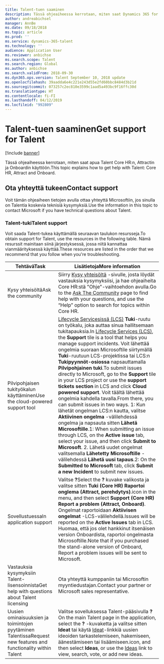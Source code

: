 ```yaml
---
title: Talent-tuen saaminen
description: Tässä ohjeaiheessa kerrotaan, miten saat Dynamics 365 for Talentia koskevaa apua.
author: andreabichsel
manager: AnnBe
ms.date: 09/18/2018
ms.topic: article
ms.prod: ''
ms.service: dynamics-365-talent
ms.technology: ''
audience: Application User
ms.reviewer: anbichse
ms.search.scope: Talent
ms.search.region: Global
ms.author: anbichse
ms.search.validFrom: 2018-09-30
ms.dyn365.ops.version: Talent September 10, 2018 update
ms.openlocfilehash: 39aadda6e4c221e243d55e2fd60bbc8484d3b21d
ms.sourcegitcommit: 073257c2ec810e3599c1aad5a493bc9f16ffc30d
ms.translationtype: HT
ms.contentlocale: fi-FI
ms.lasthandoff: 04/12/2019
ms.locfileid: "992809"
---
```

# <a name="get-support-for-talent"></a><span data-ttu-id="01147-103">Talent-tuen saaminen</span><span class="sxs-lookup"><span data-stu-id="01147-103">Get support for Talent</span></span>

[!include [banner](includes/banner.md)]

<span data-ttu-id="01147-104">Tässä ohjeaiheessa kerrotaan, miten saat apua Talent Core HR:n, Attractin ja Onboardin käyttöön.</span><span class="sxs-lookup"><span data-stu-id="01147-104">This topic explains how to get help with Talent: Core HR, Attract and Onboard.</span></span>

<a name="contact-support"></a><span data-ttu-id="01147-105">Ota yhteyttä tukeen</span><span class="sxs-lookup"><span data-stu-id="01147-105">Contact support</span></span>
---------------

<span data-ttu-id="01147-106">Voit tämän ohjeaiheen tietojen avulla ottaa yhteyttä Microsoftiin, jos sinulla on Talentia koskevia teknisiä kysymyksiä.</span><span class="sxs-lookup"><span data-stu-id="01147-106">Use the information in this topic to contact Microsoft if you have technical questions about Talent.</span></span>

### <a name="talent-support"></a><span data-ttu-id="01147-107">Talent-tuki</span><span class="sxs-lookup"><span data-stu-id="01147-107">Talent support</span></span> 

<span data-ttu-id="01147-108">Voit saada Talent-tukea käyttämällä seuraavan taulukon resursseja.</span><span class="sxs-lookup"><span data-stu-id="01147-108">To obtain support for Talent, use the resources in the following table.</span></span> <span data-ttu-id="01147-109">Nämä resurssit mainitaan siinä järjestyksessä, jossa niitä kannattaa vianmäärityksessä käyttää.</span><span class="sxs-lookup"><span data-stu-id="01147-109">These resources are listed in the order that we recommend that you follow when you're troubleshooting.</span></span>

| <span data-ttu-id="01147-110">**Tehtävä**</span><span class="sxs-lookup"><span data-stu-id="01147-110">**Task**</span></span>                                                | <span data-ttu-id="01147-111">**Lisätietoja**</span><span class="sxs-lookup"><span data-stu-id="01147-111">**More information**</span></span>                                                                                                                                                                                                                                                                                                                                                                                                                                                                                                                                            |
|---------------------------------------------------------|-----------------------------------------------------------------------------------------------------------------------------------------------------------------------------------------------------------------------------------------------------------------------------------------------------------------------------------------------------------------------------------------------------------------------------------------------------------------------------------------------------------------------------------------------------------------|
| <span data-ttu-id="01147-112">Kysy yhteisöltä</span><span class="sxs-lookup"><span data-stu-id="01147-112">Ask the community</span></span>                                      | <span data-ttu-id="01147-113">Siirry [Kysy yhteisöltä](https://community.dynamics.com/365/talent) -sivulle, josta löydät vastauksia kysymyksiisi, ja hae ohjeaiheita Core HR:stä "Ohje"-vaihtoehdon avulla.</span><span class="sxs-lookup"><span data-stu-id="01147-113">Go to the [Ask The Community](https://community.dynamics.com/365/talent) page to find help with your questions, and use the “Help” option to search for topics within Core HR.</span></span>                                                                                                                                                                                                                                                                                                                                                                                  |
| <span data-ttu-id="01147-114">Pilvipohjaisen tukityökalun käyttäminen</span><span class="sxs-lookup"><span data-stu-id="01147-114">Use the cloud-powered support tool</span></span>                     | <span data-ttu-id="01147-115">[Lifecycle Servicesissä (LCS)](https://lcs.dynamics.com/) **Tuki**-ruutu on työkalu, joka auttaa sinua hallitsemaan tukitapauksia.</span><span class="sxs-lookup"><span data-stu-id="01147-115">In [Lifecycle Services (LCS)](https://lcs.dynamics.com/), the **Support** tile is a tool that helps you manage support incidents.</span></span> <span data-ttu-id="01147-116">Voit lähettää ongelmia suoraan Microsoftile siirtymällä **Tuki**-ruutuun LCS-projektissa tai LCS:n **Tukipyynnöt-osiossa** napsauttamalla **Pilvipohjainen tuki**.</span><span class="sxs-lookup"><span data-stu-id="01147-116">To submit issues directly to Microsoft, go to the **Support** tile in your LCS project or use the **support tickets section** in LCS and click **Cloud powered support**.</span></span> <span data-ttu-id="01147-117">Voit täältä lähettää ongelmia kahdella tavalla.</span><span class="sxs-lookup"><span data-stu-id="01147-117">From there, you can submit issues in two ways.</span></span> <span data-ttu-id="01147-118">1: Kun lähetät ongelman LCS:n kautta, valitse **Aktiivinen ongelma** -välilehdessä ongelma ja napsauta sitten **Lähetä Microsoftille**.</span><span class="sxs-lookup"><span data-stu-id="01147-118">1: When submitting an issue through LCS, on the **Active issue** tab, select your issue, and then click **Submit to Microsoft**.</span></span> <span data-ttu-id="01147-119">2. Lähetä uudet ongelmat valitsemalla **Lähetetty Microsoftille** -välilehdessä **Lähetä uusi tapaus**.</span><span class="sxs-lookup"><span data-stu-id="01147-119">2: On the **Submitted to Microsoft** tab, click **Submit a new Incident** to submit new issues.</span></span>  |
| <span data-ttu-id="01147-120">Sovellustuessa</span><span class="sxs-lookup"><span data-stu-id="01147-120">In application support</span></span>                                 | <span data-ttu-id="01147-121">Valitse **?**</span><span class="sxs-lookup"><span data-stu-id="01147-121">Select the **?**</span></span> <span data-ttu-id="01147-122">kuvake valikosta ja valitse sitten **Tuki (Core HR) Raportoi onglema (Attract, perehdytys)**.</span><span class="sxs-lookup"><span data-stu-id="01147-122">icon in the menu, and then select **Support (Core HR) Report a problem (Attract, Onboard)**.</span></span> <span data-ttu-id="01147-123">Ongelmat raportoidaan **Aktiivisen ongelmat** -LCS-välilehdellä.</span><span class="sxs-lookup"><span data-stu-id="01147-123">Issues will be reported on the **Active Issues** tab in LCS.</span></span> <span data-ttu-id="01147-124">Huomaa, että jos olet hankkinut itsenäisen version Onboardista, raportoi ongelmasta Microsoftille.</span><span class="sxs-lookup"><span data-stu-id="01147-124">Note that if you purchased the stand-alone version of Onboard, Report a problem issues will be sent to Microsoft.</span></span>  |
| <span data-ttu-id="01147-125">Vastauksia kysymyksiin Talent-lisensoinnista</span><span class="sxs-lookup"><span data-stu-id="01147-125">Get help with questions about Talent licensing</span></span>         | <span data-ttu-id="01147-126">Ota yhteyttä kumppaniin tai Microsoftin myyntiedustajan.</span><span class="sxs-lookup"><span data-stu-id="01147-126">Contact your partner or Microsoft sales representative.</span></span>     |
| <span data-ttu-id="01147-127">Uusien ominaisuuksien ja toimintojen pyytäminen Talentissa</span><span class="sxs-lookup"><span data-stu-id="01147-127">Request new features and functionality within Talent</span></span> | <span data-ttu-id="01147-128">Valitse sovelluksessa Talent-pääsivulla **?**</span><span class="sxs-lookup"><span data-stu-id="01147-128">On the main Talent page in the application, select the **?**</span></span> <span data-ttu-id="01147-129">-kuvaketta ja valitse sitten **Ideat** tai käytä [Ideat](https://experience.dynamics.com/ideas/)-linkkiä uusien ideoiden tarkastelemiseen, hakemiseen, äänestämiseen tai lisäämiseen.</span><span class="sxs-lookup"><span data-stu-id="01147-129">icon, and then select **Ideas**, or use the [Ideas](https://experience.dynamics.com/ideas/) link to view, search, vote, or add new ideas.</span></span>          |                                                                                                                                                                                                                                                                                           
